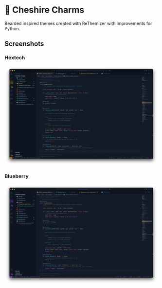 # 🎨 Cheshire Charms

Bearded inspired themes created with ReThemizer with improvements for Python.

## Screenshots

### Hextech

![Hextech](media/hextech.png)

### Blueberry

![Blueberry](media/blueberry.png)





